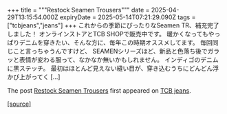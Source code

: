 +++
title = """Restock Seamen Trousers"""
date = 2025-04-29T13:15:54.000Z
expiryDate = 2025-05-14T07:21:29.090Z
tags = ["tcbjeans","jeans"]
+++
これからの季節にぴったりなSeamen TR、補充完了しました！ オンラインストアとTCB SHOPで販売中です。 暖かくなってもやっぱりデニムを穿きたい、そんな方に、毎年この時期オススメしてます。 毎回同じこと言っちゃうんですけど、 SEAMENシリーズほど、新品と色落ち後でガラッと表情が変わる服って、なかなか無いかもしれません。 インディゴのデニムに黒ステッチ。 最初はほとんど見えない縫い目が、穿き込むうちにどんどん浮かび上がってく \[…\]

The post [Restock Seamen Trousers](http://tcbjeans.com/2025/04/29/52196) first appeared on [TCB jeans](http://tcbjeans.com).

[[source]](http://tcbjeans.com/2025/04/29/52196)
